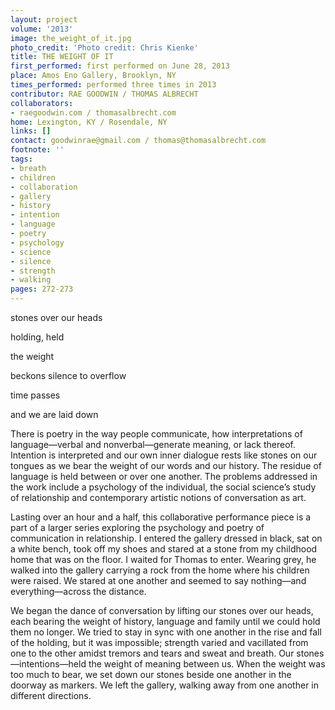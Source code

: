 ```yaml
---
layout: project
volume: '2013'
image: the_weight_of_it.jpg
photo_credit: 'Photo credit: Chris Kienke'
title: THE WEIGHT OF IT
first_performed: first performed on June 28, 2013
place: Amos Eno Gallery, Brooklyn, NY
times_performed: performed three times in 2013
contributor: RAE GOODWIN / THOMAS ALBRECHT
collaborators:
- raegoodwin.com / thomasalbrecht.com
home: Lexington, KY / Rosendale, NY
links: []
contact: goodwinrae@gmail.com / thomas@thomasalbrecht.com
footnote: ''
tags:
- breath
- children
- collaboration
- gallery
- history
- intention
- language
- poetry
- psychology
- science
- silence
- strength
- walking
pages: 272-273
---
```


stones over our heads

holding, held

the weight

beckons silence to overflow

time passes

and we are laid down

There is poetry in the way people communicate, how interpretations of language—verbal and nonverbal—generate meaning, or lack thereof. Intention is interpreted and our own inner dialogue rests like stones on our tongues as we bear the weight of our words and our history. The residue of language is held between or over one another. The problems addressed in the work include a psychology of the individual, the social science’s study of relationship and contemporary artistic notions of conversation as art.

Lasting over an hour and a half, this collaborative performance piece is a part of a larger series exploring the psychology and poetry of communication in relationship. I entered the gallery dressed in black, sat on a white bench, took off my shoes and stared at a stone from my childhood home that was on the floor. I waited for Thomas to enter. Wearing grey, he walked into the gallery carrying a rock from the home where his children were raised. We stared at one another and seemed to say nothing—and everything—across the distance.

We began the dance of conversation by lifting our stones over our heads, each bearing the weight of history, language and family until we could hold them no longer. We tried to stay in sync with one another in the rise and fall of the holding, but it was impossible; strength varied and vacillated from one to the other amidst tremors and tears and sweat and breath. Our stones—intentions—held the weight of meaning between us. When the weight was too much to bear, we set down our stones beside one another in the doorway as markers. We left the gallery, walking away from one another in different directions.
